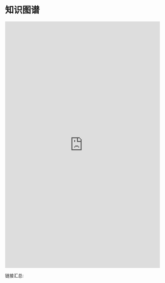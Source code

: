 # 知识图谱  

<iframe id="embed_dom" name="embed_dom" frameborder="0" style="display:block;width:100%; height:800px;" src="https://www.processon.com/embed/608a76de6376894f999cf5d5"></iframe>

链接汇总: 
